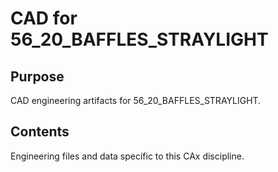 # CAD for 56_20_BAFFLES_STRAYLIGHT

## Purpose
CAD engineering artifacts for 56_20_BAFFLES_STRAYLIGHT.

## Contents
Engineering files and data specific to this CAx discipline.
